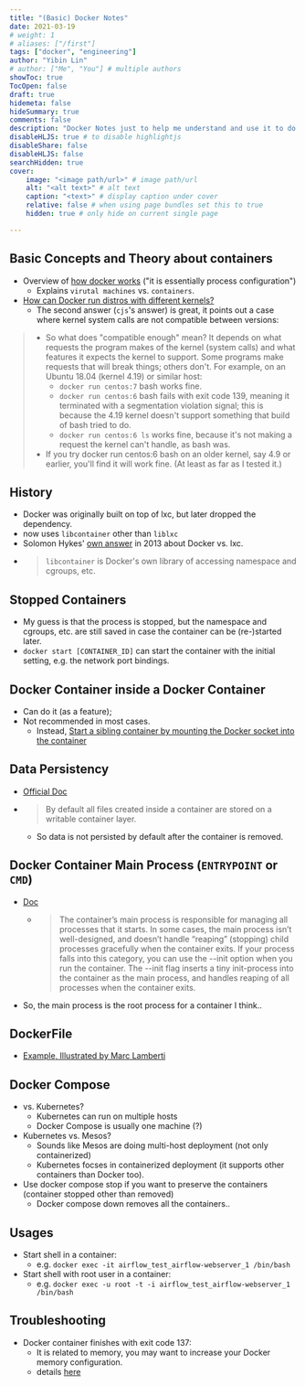 ```yaml
---
title: "(Basic) Docker Notes"
date: 2021-03-19
# weight: 1
# aliases: ["/first"]
tags: ["docker", "engineering"]
author: "Yibin Lin"
# author: ["Me", "You"] # multiple authors
showToc: true
TocOpen: false
draft: true
hidemeta: false
hideSummary: true
comments: false
description: "Docker Notes just to help me understand and use it to do things I want."
disableHLJS: true # to disable highlightjs
disableShare: false
disableHLJS: false
searchHidden: true
cover:
    image: "<image path/url>" # image path/url
    alt: "<alt text>" # alt text
    caption: "<text>" # display caption under cover
    relative: false # when using page bundles set this to true
    hidden: true # only hide on current single page

---
```


## Basic Concepts and Theory about containers

- Overview of [how docker works](https://stackoverflow.com/questions/16047306/how-is-docker-different-from-a-virtual-machine) ("it is essentially process configuration")
  - Explains `virutal machines` vs. `containers`.
- [How can Docker run distros with different kernels?](https://stackoverflow.com/questions/32841982/how-can-docker-run-distros-with-different-kernels)
  - The second answer (`cjs`'s answer) is great, it points out a case where kernel system calls are not compatible between versions:

> - So what does "compatible enough" mean? It depends on what requests the program makes of the kernel (system calls) and what features it expects the kernel to support. Some programs make requests that will break things; others don't. For example, on an Ubuntu 18.04 (kernel 4.19) or similar host:
>   - `docker run centos:7` bash works fine.
>   - `docker run centos:6` bash fails with exit code 139, meaning it terminated with a segmentation violation signal; this is because the 4.19 kernel doesn't support something that build of bash tried to do.
>   - `docker run centos:6 ls` works fine, because it's not making a request the kernel can't handle, as bash was.
> - If you try docker run centos:6 bash on an older kernel, say 4.9 or earlier, you'll find it will work fine. (At least as far as I tested it.)

## History

- Docker was originally built on top of lxc, but later dropped the dependency.
- now uses `libcontainer` other than `liblxc`
- Solomon Hykes' [own answer](https://stackoverflow.com/questions/17989306/what-does-docker-add-to-lxc-tools-the-userspace-lxc-tools) in 2013 about Docker vs. lxc.
- > `libcontainer` is Docker's own library of accessing namespace and cgroups, etc.

## Stopped Containers

- My guess is that the process is stopped, but the namespace and cgroups, etc. are still saved in case the container can be (re-)started later.
- `docker start [CONTAINER_ID]` can start the container with the initial setting, e.g. the network port bindings.

## Docker Container inside a Docker Container

- Can do it (as a feature);
- Not recommended in most cases.
  - Instead, [Start a sibling container by mounting the Docker socket into the container](https://stackoverflow.com/questions/27879713/is-it-ok-to-run-docker-from-inside-docker)

## Data Persistency

- [Official Doc](https://docs.docker.com/storage/)
- > By default all files created inside a container are stored on a writable container layer.
  - So data is not persisted by default after the container is removed.

## Docker Container Main Process (`ENTRYPOINT` or `CMD`)

- [Doc](https://docs.docker.com/config/containers/multi-service_container/)
  - > The container’s main process is responsible for managing all processes that it starts. In some cases, the main process isn’t well-designed, and doesn’t handle “reaping” (stopping) child processes gracefully when the container exits. If your process falls into this category, you can use the --init option when you run the container. The --init flag inserts a tiny init-process into the container as the main process, and handles reaping of all processes when the container exits.
- So, the main process is the root process for a container I think..

## DockerFile

- [Example, Illustrated by Marc Lamberti](../example_docker_file.txt)

## Docker Compose

- vs. Kubernetes?
  - Kubernetes can run on multiple hosts
  - Docker Compose is usually one machine (?)
- Kubernetes vs. Mesos?
  - Sounds like Mesos are doing multi-host deployment (not only containerized)
  - Kubernetes focses in containerized deployment (it supports other containers than Docker too).
- Use docker compose stop if you want to preserve the containers (container stopped other than removed)
  - Docker compose down removes all the containers..

## Usages

- Start shell in a container:
  - e.g. `docker exec -it airflow_test_airflow-webserver_1 /bin/bash`
- Start shell with root user in a container:
  - e.g. `docker exec -u root -t -i airflow_test_airflow-webserver_1 /bin/bash`

## Troubleshooting

- Docker container finishes with exit code 137:
  - It is related to memory, you may want to increase your Docker memory configuration.
  - details [here](https://www.petefreitag.com/item/848.cfm)
